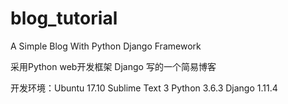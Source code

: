 # blog_tutorial
A Simple Blog With Python Django Framework

采用Python web开发框架 Django 写的一个简易博客

开发环境：Ubuntu 17.10
         Sublime Text 3
         Python 3.6.3
         Django 1.11.4
         
         
